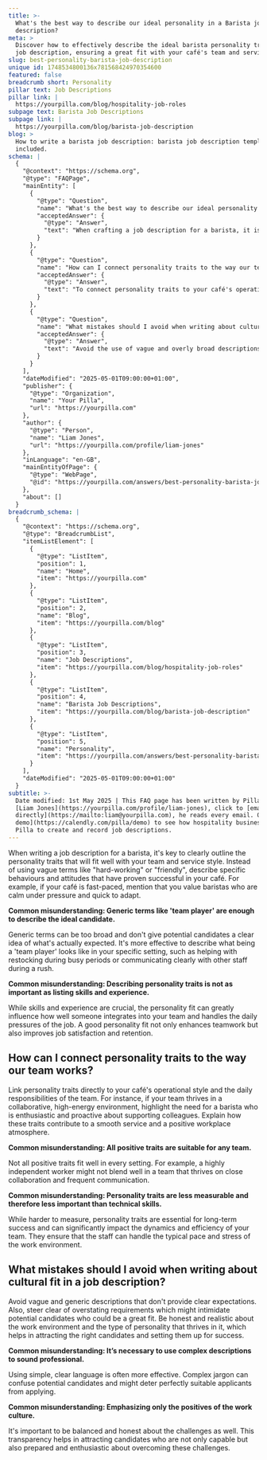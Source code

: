 ```yaml
---
title: >-
  What's the best way to describe our ideal personality in a Barista job
  description?
meta: >
  Discover how to effectively describe the ideal barista personality traits in a
  job description, ensuring a great fit with your café's team and service style.
slug: best-personality-barista-job-description
unique id: 1748534800136x781568424970354600
featured: false
breadcrumb short: Personality
pillar text: Job Descriptions
pillar link: |
  https://yourpilla.com/blog/hospitality-job-roles
subpage text: Barista Job Descriptions
subpage link: |
  https://yourpilla.com/blog/barista-job-description
blog: >
  How to write a barista job description: barista job description template
  included.
schema: |
  {
    "@context": "https://schema.org",
    "@type": "FAQPage",
    "mainEntity": [
      {
        "@type": "Question",
        "name": "What's the best way to describe our ideal personality in a Barista job description?",
        "acceptedAnswer": {
          "@type": "Answer",
          "text": "When crafting a job description for a barista, it is important to describe specific behaviours and attitudes that align with your café's service style. For a fast-paced café, you might value baristas who remain calm under pressure and can quickly adapt to changes. Clearly detailing these traits more effectively informs potential candidates about your expectations."
        }
      },
      {
        "@type": "Question",
        "name": "How can I connect personality traits to the way our team works?",
        "acceptedAnswer": {
          "@type": "Answer",
          "text": "To connect personality traits to your café's operations, directly relate desired traits to your team's day-to-day activities and style. If your team operates in a collaborative, high-energy environment, emphasize the need for a barista who is enthusiastic and proactive in supporting colleagues. This helps candidates understand how these traits contribute to effective service and a positive workplace."
        }
      },
      {
        "@type": "Question",
        "name": "What mistakes should I avoid when writing about cultural fit in a job description?",
        "acceptedAnswer": {
          "@type": "Answer",
          "text": "Avoid the use of vague and overly broad descriptions, as well as overstating requirements in your job description. These can discourage potentially suitable candidates. Instead, offer honest, clear, and realistic insights into the work environment and the qualities that are truly valued, enabling you to attract candidates who are likely to thrive and remain committed."
        }
      }
    ],
    "dateModified": "2025-05-01T09:00:00+01:00",
    "publisher": {
      "@type": "Organization",
      "name": "Your Pilla",
      "url": "https://yourpilla.com"
    },
    "author": {
      "@type": "Person",
      "name": "Liam Jones",
      "url": "https://yourpilla.com/profile/liam-jones"
    },
    "inLanguage": "en-GB",
    "mainEntityOfPage": {
      "@type": "WebPage",
      "@id": "https://yourpilla.com/answers/best-personality-barista-job-description"
    },
    "about": []
  }
breadcrumb_schema: |
  {
    "@context": "https://schema.org",
    "@type": "BreadcrumbList",
    "itemListElement": [
      {
        "@type": "ListItem",
        "position": 1,
        "name": "Home",
        "item": "https://yourpilla.com"
      },
      {
        "@type": "ListItem",
        "position": 2,
        "name": "Blog",
        "item": "https://yourpilla.com/blog"
      },
      {
        "@type": "ListItem",
        "position": 3,
        "name": "Job Descriptions",
        "item": "https://yourpilla.com/blog/hospitality-job-roles"
      },
      {
        "@type": "ListItem",
        "position": 4,
        "name": "Barista Job Descriptions",
        "item": "https://yourpilla.com/blog/barista-job-description"
      },
      {
        "@type": "ListItem",
        "position": 5,
        "name": "Personality",
        "item": "https://yourpilla.com/answers/best-personality-barista-job-description"
      }
    ],
    "dateModified": "2025-05-01T09:00:00+01:00"
  }
subtitle: >-
  Date modified: 1st May 2025 | This FAQ page has been written by Pilla Founder,
  [Liam Jones](https://yourpilla.com/profile/liam-jones), click to [email Liam
  directly](https://mailto:liam@yourpilla.com), he reads every email. Or [book a
  demo](https://calendly.com/pilla/demo) to see how hospitality businesses use
  Pilla to create and record job descriptions.
---
```

When writing a job description for a barista, it's key to clearly outline the personality traits that will fit well with your team and service style. Instead of using vague terms like "hard-working" or "friendly", describe specific behaviours and attitudes that have proven successful in your café. For example, if your café is fast-paced, mention that you value baristas who are calm under pressure and quick to adapt.

**Common misunderstanding: Generic terms like 'team player' are enough to describe the ideal candidate.**

Generic terms can be too broad and don't give potential candidates a clear idea of what's actually expected. It's more effective to describe what being a 'team player' looks like in your specific setting, such as helping with restocking during busy periods or communicating clearly with other staff during a rush.

**Common misunderstanding: Describing personality traits is not as important as listing skills and experience.**

While skills and experience are crucial, the personality fit can greatly influence how well someone integrates into your team and handles the daily pressures of the job. A good personality fit not only enhances teamwork but also improves job satisfaction and retention.

## How can I connect personality traits to the way our team works?

Link personality traits directly to your café's operational style and the daily responsibilities of the team. For instance, if your team thrives in a collaborative, high-energy environment, highlight the need for a barista who is enthusiastic and proactive about supporting colleagues. Explain how these traits contribute to a smooth service and a positive workplace atmosphere.

**Common misunderstanding: All positive traits are suitable for any team.**

Not all positive traits fit well in every setting. For example, a highly independent worker might not blend well in a team that thrives on close collaboration and frequent communication.

**Common misunderstanding: Personality traits are less measurable and therefore less important than technical skills.**

While harder to measure, personality traits are essential for long-term success and can significantly impact the dynamics and efficiency of your team. They ensure that the staff can handle the typical pace and stress of the work environment.

## What mistakes should I avoid when writing about cultural fit in a job description?

Avoid vague and generic descriptions that don't provide clear expectations. Also, steer clear of overstating requirements which might intimidate potential candidates who could be a great fit. Be honest and realistic about the work environment and the type of personality that thrives in it, which helps in attracting the right candidates and setting them up for success.

**Common misunderstanding: It’s necessary to use complex descriptions to sound professional.**

Using simple, clear language is often more effective. Complex jargon can confuse potential candidates and might deter perfectly suitable applicants from applying.

**Common misunderstanding: Emphasizing only the positives of the work culture.**

It's important to be balanced and honest about the challenges as well. This transparency helps in attracting candidates who are not only capable but also prepared and enthusiastic about overcoming these challenges.
